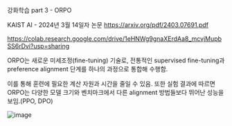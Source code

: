 강화학습 part 3 - ORPO

KAIST AI - 2024년 3월 14일자 논문
https://arxiv.org/pdf/2403.07691.pdf

https://colab.research.google.com/drive/1eHNWg9gnaXErdAa8_mcvjMupbSS6rDvi?usp=sharing

ORPO는 새로운 미세조정(fine-tuning) 기술로, 전통적인 supervised fine-tuning과 preference alignment 단계를 하나의 과정으로 통합해 수행함.

이를 통해 훈련에 필요한 계산 자원과 시간을 줄일 수 있음. 또한 실험 결과에 따르면 ORPO는 다양한 모델 크기와 벤치마크에서 다른 alignment 방법들보다 뛰어난 성능을 보임.(PPO, DPO)

![image](https://github.com/jinuk0211/rlfh/assets/150532431/b7e33762-b9d6-475f-8f46-694f9167d312)
